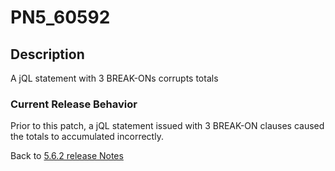 # PN5_60592

<PageHeader />

## Description

A jQL statement with 3 BREAK-ONs corrupts totals

### Current Release Behavior

Prior to this patch, a jQL statement issued with 3 BREAK-ON clauses caused the totals to accumulated incorrectly.

Back to [5.6.2 release Notes](./../README.md)

  
<PageFooter />
